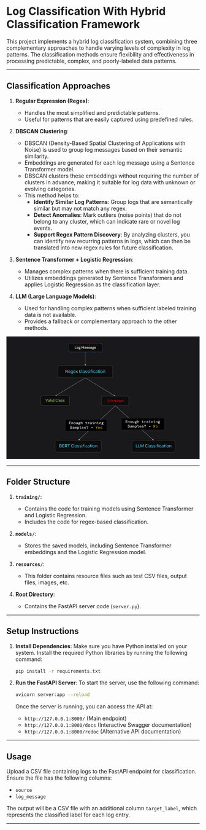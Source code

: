 
# Log Classification With Hybrid Classification Framework

This project implements a hybrid log classification system, combining three complementary approaches to handle varying levels of complexity in log patterns. The classification methods ensure flexibility and effectiveness in processing predictable, complex, and poorly-labeled data patterns.

---

## Classification Approaches

1. **Regular Expression (Regex)**:
   - Handles the most simplified and predictable patterns.
   - Useful for patterns that are easily captured using predefined rules.

2. **DBSCAN Clustering**:
   - DBSCAN (Density-Based Spatial Clustering of Applications with Noise) is used to group log messages based on their semantic similarity.
   - Embeddings are generated for each log message using a Sentence Transformer model.
   - DBSCAN clusters these embeddings without requiring the number of clusters in advance, making it suitable for log data with unknown or evolving categories.
   - This method helps to:
     - **Identify Similar Log Patterns**: Group logs that are semantically similar but may not match any regex.
     - **Detect Anomalies**: Mark outliers (noise points) that do not belong to any cluster, which can indicate rare or novel log events.
     - **Support Regex Pattern Discovery**: By analyzing clusters, you can identify new recurring patterns in logs, which can then be translated into new regex rules for future classification.

3. **Sentence Transformer + Logistic Regression**:
   - Manages complex patterns when there is sufficient training data.
   - Utilizes embeddings generated by Sentence Transformers and applies Logistic Regression as the classification layer.

4. **LLM (Large Language Models)**:
   - Used for handling complex patterns when sufficient labeled training data is not available.
   - Provides a fallback or complementary approach to the other methods.

![architecture](arch.png)

---

## Folder Structure

1. **`training/`**:
   - Contains the code for training models using Sentence Transformer and Logistic Regression.
   - Includes the code for regex-based classification.

2. **`models/`**:
   - Stores the saved models, including Sentence Transformer embeddings and the Logistic Regression model.

3. **`resources/`**:
   - This folder contains resource files such as test CSV files, output files, images, etc.

4. **Root Directory**:
   - Contains the FastAPI server code (`server.py`).

---

## Setup Instructions

1. **Install Dependencies**:
   Make sure you have Python installed on your system. Install the required Python libraries by running the following command:

   ```bash
   pip install -r requirements.txt
   ```

2. **Run the FastAPI Server**:
   To start the server, use the following command:

   ```bash
   uvicorn server:app --reload
   ```

   Once the server is running, you can access the API at:
   - `http://127.0.0.1:8000/` (Main endpoint)
   - `http://127.0.0.1:8000/docs` (Interactive Swagger documentation)
   - `http://127.0.0.1:8000/redoc` (Alternative API documentation)

---

## Usage

Upload a CSV file containing logs to the FastAPI endpoint for classification. Ensure the file has the following columns:
- `source`
- `log_message`

The output will be a CSV file with an additional column `target_label`, which represents the classified label for each log entry.

---


